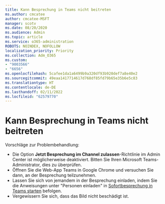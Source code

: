 ```yaml
---
title: Kann Besprechung in Teams nicht beitreten
ms.author: cmcatee
author: cmcatee-MSFT
manager: scotv
ms.date: 08/20/2020
ms.audience: Admin
ms.topic: article
ms.service: o365-administration
ROBOTS: NOINDEX, NOFOLLOW
localization_priority: Priority
ms.collection: Adm_O365
ms.custom:
- "9003566"
- "6656"
ms.openlocfilehash: 5cafee1da1a6499b9a320df93b920def7a8e40e2
ms.sourcegitcommit: 49eaa1417714617d768df85fd79b65e35b6e5c83
ms.translationtype: HT
ms.contentlocale: de-DE
ms.lasthandoff: 02/11/2022
ms.locfileid: "62579770"
---
```

# <a name="cant-join-teams-meeting"></a>Kann Besprechung in Teams nicht beitreten

Vorschläge zur Problembehandlung:  

- Die Option **Jetzt Besprechung im Channel zulassen**-Richtlinie im Admin Center ist möglicherweise deaktiviert. Bitten Sie Ihren Microsoft Teams-Administrator, dies zu überprüfen.
- Öffnen Sie die Web-App Teams in Google Chrome und versuchen Sie dann, an der Besprechung teilzunehmen.
- Lassen Sie sich von jemandem in der Besprechung einladen, indem Sie die Anweisungen unter "Personen einladen" in [Sofortbesprechung in Teams starten](https://support.microsoft.com/office/start-an-instant-meeting-in-teams-ff95e53f-8231-4739-87fa-00b9723f4ef5) befolgen.
- Vergewissern Sie sich, dass das Bild nicht beschädigt ist.
